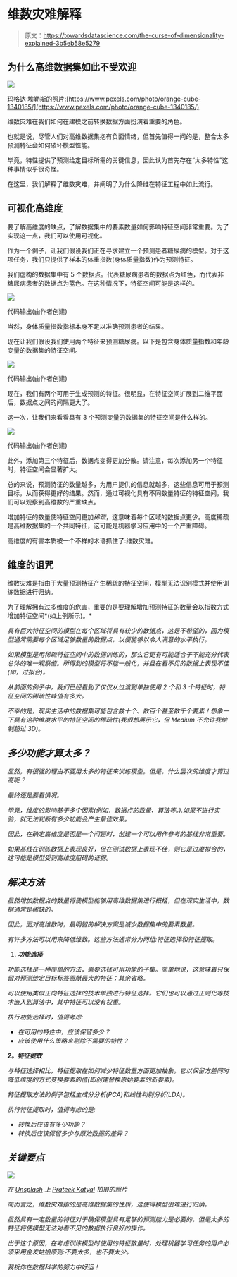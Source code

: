 # 维数灾难解释

> 原文：<https://towardsdatascience.com/the-curse-of-dimensionality-explained-3b5eb58e5279>

## 为什么高维数据集如此不受欢迎

![](img/8db2cdd92327f96ddfb6e370b4c200bf.png)

玛格达·埃勒斯的照片:[https://www.pexels.com/photo/orange-cube-1340185/](https://www.pexels.com/photo/orange-cube-1340185/)

维数灾难在我们如何在建模之前转换数据方面扮演着重要的角色。

也就是说，尽管人们对高维数据集抱有负面情绪，但首先值得一问的是，整合太多预测特征会如何破坏模型性能。

毕竟，特性提供了预测给定目标所需的关键信息，因此认为首先存在“太多特性”这种事情似乎很奇怪。

在这里，我们解释了维数灾难，并阐明了为什么降维在特征工程中如此流行。

## 可视化高维度

要了解高维度的缺点，了解数据集中的要素数量如何影响特征空间非常重要。为了实现这一点，我们可以使用可视化。

作为一个例子，让我们假设我们正在寻求建立一个预测患者糖尿病的模型。对于这项任务，我们只提供了样本的体重指数(身体质量指数)作为预测特征。

我们虚构的数据集中有 5 个数据点。代表糖尿病患者的数据点为红色，而代表非糖尿病患者的数据点为蓝色。在这种情况下，特征空间可能是这样的。

![](img/12523f2fd67687b162af98cd6096afa9.png)

代码输出(由作者创建)

当然，身体质量指数指标本身不足以准确预测患者的结果。

现在让我们假设我们使用两个特征来预测糖尿病。以下是包含身体质量指数和年龄变量的数据集的特征空间。

![](img/f461da85f6e747403ec9bb314968e042.png)

代码输出(由作者创建)

现在，我们有两个可用于生成预测的特征。很明显，在特征空间扩展到二维平面后，数据点之间的间隔更大了。

这一次，让我们来看看具有 3 个预测变量的数据集的特征空间是什么样的。

![](img/7ac1c5e935c207678cdc8eeb6be9c4b6.png)

代码输出(由作者创建)

此外，添加第三个特征后，数据点变得更加分散。请注意，每次添加另一个特征时，特征空间会显著扩大。

总的来说，预测特征的数量越多，为用户提供的信息就越多，这些信息可用于预测目标，从而获得更好的结果。然而，通过可视化具有不同数量特征的特征空间，我们可以观察到高维数的严重缺点。

增加特征的数量使特征空间更加*稀疏*，这意味着每个区域的数据点更少。高度稀疏是高维数据集的一个共同特征，这可能是机器学习应用中的一个严重障碍。

高维度的有害本质被一个不祥的术语抓住了:维数灾难。

## 维度的诅咒

维数灾难是指由于大量预测特征产生稀疏的特征空间，模型无法识别模式并使用训练数据进行归纳。

为了理解拥有过多维度的危害，重要的是要理解增加预测特征的数量会以指数方式增加特征空间*(如上例所示)。*

*具有巨大特征空间的模型在每个区域将具有较少的数据点，这是不希望的，因为模型通常需要每个区域足够数量的数据点，以便能够以令人满意的水平执行。*

*如果模型是用稀疏特征空间中的数据训练的，那么它更有可能适合于不能充分代表总体的唯一观察值。所得到的模型将不能一般化，并且在看不见的数据上表现不佳(即，过拟合)。*

*从前面的例子中，我们已经看到了仅仅从过渡到单独使用 2 个和 3 个特征时，特征空间的稀疏性峰值有多大。*

*不幸的是，现实生活中的数据集可能包含数十个、数百个甚至数千个要素！想象一下具有这种维度水平的特征空间的稀疏性(我很想展示它，但 Medium 不允许我绘制超过 3D)。*

## *多少功能才算太多？*

*显然，有很强的理由不要用太多的特征来训练模型。但是，什么层次的维度才算过高呢？*

*最终还是要看情况。*

*毕竟，维度的影响基于多个因素(例如，数据点的数量、算法等。).如果不进行实验，就无法判断有多少功能会产生最佳效果。*

*因此，在确定高维度是否是一个问题时，创建一个可以用作参考的基线非常重要。*

*如果基线在训练数据上表现良好，但在测试数据上表现不佳，则它是过度拟合的，这可能是模型受到高维度阻碍的证据。*

## *解决方法*

*虽然增加数据点的数量将使模型能够用高维数据集进行概括，但在现实生活中，数据通常是稀缺的。*

*因此，面对高维数时，最明智的解决方案是减少数据集中的要素数量。*

*有许多方法可以用来降低维数。这些方法通常分为两组:特征选择和特征提取。*

1.  ***功能选择***

*功能选择是一种简单的方法，需要选择可用功能的子集。简单地说，这意味着只保留对预测给定目标标签贡献最大的特征；其余省略。*

*可以使用类似正向特征选择的技术单独进行特征选择。它们也可以通过正则化等技术嵌入到算法中，其中特征可以没有权重。*

*执行功能选择时，值得考虑:*

*   *在可用的特性中，应该保留多少？*
*   *应该使用什么策略来剔除不需要的特性？*

***2。特征提取***

*与特征选择相比，特征提取在如何减少特征数量方面更加抽象。它以保留方差同时降低维度的方式变换要素的值(即创建替换原始要素的新要素)。*

*特征提取方法的例子包括主成分分析(PCA)和线性判别分析(LDA)。*

*执行特征提取时，值得考虑的是:*

*   *转换后应该有多少功能？*
*   *转换后应该保留多少与原始数据的差异？*

## *关键要点*

*![](img/726d19aedd7d0df96abeb47a930ae80c.png)*

*在 [Unsplash](https://unsplash.com?utm_source=medium&utm_medium=referral) 上 [Prateek Katyal](https://unsplash.com/@prateekkatyal?utm_source=medium&utm_medium=referral) 拍摄的照片*

*简而言之，维数灾难指的是高维数据集的性质，这使得模型很难进行归纳。*

*虽然具有一定数量的特征对于确保模型具有足够的预测能力是必要的，但是太多的特征将使模型无法对看不见的数据执行良好的操作。*

*出于这个原因，在考虑训练模型时使用的特征数量时，处理机器学习任务的用户必须采用金发姑娘原则:不要太多，也不要太少。*

*我祝你在数据科学的努力中好运！*